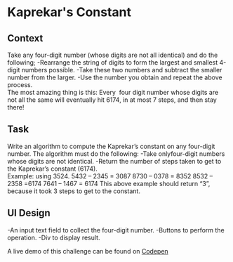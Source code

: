 # Kaprekar's Constant

## Context
Take any four-digit number (whose digits are not all identical) and do the following;
-Rearrange the string of digits to form the largest and smallest 4-digit numbers possible.
-Take these two numbers and subtract the smaller number from the larger.
-Use the number you obtain and repeat the above process.  
The most amazing thing is this: ​Every ​ four digit number whose digits are not all the same will eventually hit 6174, in at most 7 steps, and then stay there!

## Task
Write an algorithm to compute the Kaprekar’s constant on any four-digit number.
The algorithm must do the following:
-Take ​only ​four-digit numbers whose digits are not identical.
-Return the number of steps taken to get to the Kaprekar’s constant (6174).  
Example: using 3524.
5432 – 2345 = 3087
8730 – 0378 = 8352
8532 – 2358 = ​6174
7641 – 1467 = ​6174
This above example should return “3”, because it took 3 steps to get to the constant.

## UI Design
-An input text field to collect the four-digit number.
-Buttons to perform the operation.
-Div to display result.


A live demo of this challenge can be found on [Codepen](https://codepen.io/Chris_Drizzy/pen/rZKZNb)
